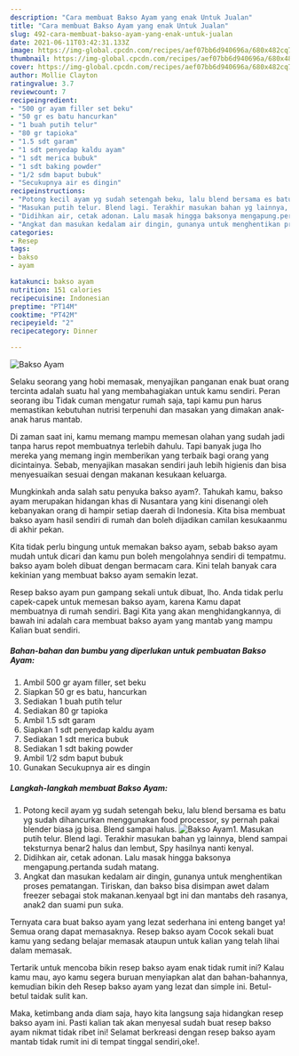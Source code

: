 ```yaml
---
description: "Cara membuat Bakso Ayam yang enak Untuk Jualan"
title: "Cara membuat Bakso Ayam yang enak Untuk Jualan"
slug: 492-cara-membuat-bakso-ayam-yang-enak-untuk-jualan
date: 2021-06-11T03:42:31.133Z
image: https://img-global.cpcdn.com/recipes/aef07bb6d940696a/680x482cq70/bakso-ayam-foto-resep-utama.jpg
thumbnail: https://img-global.cpcdn.com/recipes/aef07bb6d940696a/680x482cq70/bakso-ayam-foto-resep-utama.jpg
cover: https://img-global.cpcdn.com/recipes/aef07bb6d940696a/680x482cq70/bakso-ayam-foto-resep-utama.jpg
author: Mollie Clayton
ratingvalue: 3.7
reviewcount: 7
recipeingredient:
- "500 gr ayam filler set beku"
- "50 gr es batu hancurkan"
- "1 buah putih telur"
- "80 gr tapioka"
- "1.5 sdt garam"
- "1 sdt penyedap kaldu ayam"
- "1 sdt merica bubuk"
- "1 sdt baking powder"
- "1/2 sdm baput bubuk"
- "Secukupnya air es dingin"
recipeinstructions:
- "Potong kecil ayam yg sudah setengah beku, lalu blend bersama es batu yg sudah dihancurkan menggunakan food processor, sy pernah pakai blender biasa jg bisa. Blend sampai halus."
- "Masukan putih telur. Blend lagi. Terakhir masukan bahan yg lainnya, blend sampai teksturnya benar2 halus dan lembut, Spy hasilnya nanti kenyal."
- "Didihkan air, cetak adonan. Lalu masak hingga baksonya mengapung.pertanda sudah matang."
- "Angkat dan masukan kedalam air dingin, gunanya untuk menghentikan proses pematangan. Tiriskan, dan bakso bisa disimpan awet dalam freezer sebagai stok makanan.kenyaal bgt ini dan mantabs deh rasanya, anak2 dan suami pun suka."
categories:
- Resep
tags:
- bakso
- ayam

katakunci: bakso ayam 
nutrition: 151 calories
recipecuisine: Indonesian
preptime: "PT14M"
cooktime: "PT42M"
recipeyield: "2"
recipecategory: Dinner

---
```



![Bakso Ayam](https://img-global.cpcdn.com/recipes/aef07bb6d940696a/680x482cq70/bakso-ayam-foto-resep-utama.jpg)

Selaku seorang yang hobi memasak, menyajikan panganan enak buat orang tercinta adalah suatu hal yang membahagiakan untuk kamu sendiri. Peran seorang ibu Tidak cuman mengatur rumah saja, tapi kamu pun harus memastikan kebutuhan nutrisi terpenuhi dan masakan yang dimakan anak-anak harus mantab.

Di zaman  saat ini, kamu memang mampu memesan olahan yang sudah jadi tanpa harus repot membuatnya terlebih dahulu. Tapi banyak juga lho mereka yang memang ingin memberikan yang terbaik bagi orang yang dicintainya. Sebab, menyajikan masakan sendiri jauh lebih higienis dan bisa menyesuaikan sesuai dengan makanan kesukaan keluarga. 



Mungkinkah anda salah satu penyuka bakso ayam?. Tahukah kamu, bakso ayam merupakan hidangan khas di Nusantara yang kini disenangi oleh kebanyakan orang di hampir setiap daerah di Indonesia. Kita bisa membuat bakso ayam hasil sendiri di rumah dan boleh dijadikan camilan kesukaanmu di akhir pekan.

Kita tidak perlu bingung untuk memakan bakso ayam, sebab bakso ayam mudah untuk dicari dan kamu pun boleh mengolahnya sendiri di tempatmu. bakso ayam boleh dibuat dengan bermacam cara. Kini telah banyak cara kekinian yang membuat bakso ayam semakin lezat.

Resep bakso ayam pun gampang sekali untuk dibuat, lho. Anda tidak perlu capek-capek untuk memesan bakso ayam, karena Kamu dapat membuatnya di rumah sendiri. Bagi Kita yang akan menghidangkannya, di bawah ini adalah cara membuat bakso ayam yang mantab yang mampu Kalian buat sendiri.

<!--inarticleads1-->

##### Bahan-bahan dan bumbu yang diperlukan untuk pembuatan Bakso Ayam:

1. Ambil 500 gr ayam filler, set beku
1. Siapkan 50 gr es batu, hancurkan
1. Sediakan 1 buah putih telur
1. Sediakan 80 gr tapioka
1. Ambil 1.5 sdt garam
1. Siapkan 1 sdt penyedap kaldu ayam
1. Sediakan 1 sdt merica bubuk
1. Sediakan 1 sdt baking powder
1. Ambil 1/2 sdm baput bubuk
1. Gunakan Secukupnya air es dingin




<!--inarticleads2-->

##### Langkah-langkah membuat Bakso Ayam:

1. Potong kecil ayam yg sudah setengah beku, lalu blend bersama es batu yg sudah dihancurkan menggunakan food processor, sy pernah pakai blender biasa jg bisa. Blend sampai halus.
<img src="https://img-global.cpcdn.com/steps/ba6ffb37a93fbb3f/160x128cq70/bakso-ayam-langkah-memasak-1-foto.jpg" alt="Bakso Ayam">1. Masukan putih telur. Blend lagi. Terakhir masukan bahan yg lainnya, blend sampai teksturnya benar2 halus dan lembut, Spy hasilnya nanti kenyal.
1. Didihkan air, cetak adonan. Lalu masak hingga baksonya mengapung.pertanda sudah matang.
1. Angkat dan masukan kedalam air dingin, gunanya untuk menghentikan proses pematangan. Tiriskan, dan bakso bisa disimpan awet dalam freezer sebagai stok makanan.kenyaal bgt ini dan mantabs deh rasanya, anak2 dan suami pun suka.




Ternyata cara buat bakso ayam yang lezat sederhana ini enteng banget ya! Semua orang dapat memasaknya. Resep bakso ayam Cocok sekali buat kamu yang sedang belajar memasak ataupun untuk kalian yang telah lihai dalam memasak.

Tertarik untuk mencoba bikin resep bakso ayam enak tidak rumit ini? Kalau kamu mau, ayo kamu segera buruan menyiapkan alat dan bahan-bahannya, kemudian bikin deh Resep bakso ayam yang lezat dan simple ini. Betul-betul taidak sulit kan. 

Maka, ketimbang anda diam saja, hayo kita langsung saja hidangkan resep bakso ayam ini. Pasti kalian tak akan menyesal sudah buat resep bakso ayam nikmat tidak ribet ini! Selamat berkreasi dengan resep bakso ayam mantab tidak rumit ini di tempat tinggal sendiri,oke!.

